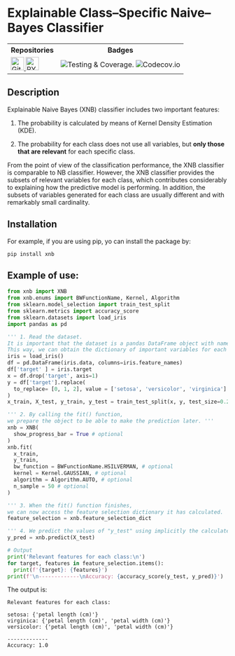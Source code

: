# Explainable Class–Specific Naive–Bayes Classifier

<table>
  <tr>
    <th>Repositories</th>
    <th>Badges</th>
  </tr>
  <tr>
    <td>
      <a href="https://github.com/sorul/xnb">
      <picture>
        <img alt="Github" src="https://cdn1.iconfinder.com/data/icons/rounded-social-media/512/github-512.png" width="30" height="30">
      </picture>
      </a>
      <a href="https://pypi.org/project/xnb/">
      <picture>
        <img alt="PYPI" src="https://seeklogo.com/images/P/python-package-index-logo-F2EC9F1F8C-seeklogo.com.png" width="30" height="30">
      </picture>
      </a>
    </td>
    <td>
        <img alt="Testing & Coverage." src="https://github.com/sorul/xnb/actions/workflows/testing_coverage.yml/badge.svg?branch=master">
        <img alt="Codecov.io" src="https://codecov.io/github/sorul/xnb/coverage.svg?branch=master">
      </a>
    </td>
  </tr>
</table>



## Description
Explainable Naive Bayes (XNB) classifier includes two important
features: 

1) The probability is calculated by means of Kernel Density Estimation (KDE).

2) The probability for each class does not use all variables,
but **only those that are relevant** for each specific class.

From the point of view of the classification performance,
the XNB classifier is comparable to NB classifier.
However, the XNB classifier provides the subsets of relevant variables for each class,
which contributes considerably to explaining how the predictive model is performing.
In addition, the subsets of variables generated for each class are usually different and with remarkably small cardinality.

## Installation

For example, if you are using pip, yo can install the package by:
```
pip install xnb
```

## Example of use:

```python
from xnb import XNB
from xnb.enums import BWFunctionName, Kernel, Algorithm
from sklearn.model_selection import train_test_split
from sklearn.metrics import accuracy_score
from sklearn.datasets import load_iris
import pandas as pd

''' 1. Read the dataset.
It is important that the dataset is a pandas DataFrame object with named columns.
This way, we can obtain the dictionary of important variables for each class.'''
iris = load_iris()
df = pd.DataFrame(iris.data, columns=iris.feature_names)
df['target' ] = iris.target
x = df.drop('target', axis=1)
y = df['target'].replace(
  to_replace= [0, 1, 2], value = ['setosa', 'versicolor', 'virginica']
)
x_train, X_test, y_train, y_test = train_test_split(x, y, test_size=0.20, random_state=0)

''' 2. By calling the fit() function,
we prepare the object to be able to make the prediction later. '''
xnb = XNB(
  show_progress_bar = True # optional
)
xnb.fit(
  x_train,
  y_train,
  bw_function = BWFunctionName.HSILVERMAN, # optional
  kernel = Kernel.GAUSSIAN, # optional
  algorithm = Algorithm.AUTO, # optional
  n_sample = 50 # optional
)

''' 3. When the fit() function finishes,
we can now access the feature selection dictionary it has calculated. '''
feature_selection = xnb.feature_selection_dict

''' 4. We predict the values of "y_test" using implicitly the calculated dictionary. '''
y_pred = xnb.predict(X_test)

# Output
print('Relevant features for each class:\n')
for target, features in feature_selection.items():
  print(f'{target}: {features}')
print(f'\n-------------\nAccuracy: {accuracy_score(y_test, y_pred)}')
```
The output is:
```
Relevant features for each class:

setosa: {'petal length (cm)'}
virginica: {'petal length (cm)', 'petal width (cm)'}
versicolor: {'petal length (cm)', 'petal width (cm)'}

-------------
Accuracy: 1.0
```
